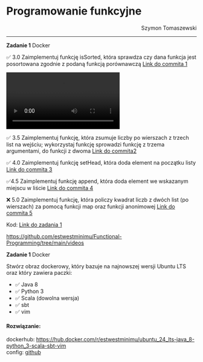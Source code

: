 # **Programowanie funkcyjne**
<div style="text-align: right">Szymon Tomaszewski</div>


***
**Zadanie 1** Docker

:white_check_mark: 3.0 Zaimplementuj funkcję isSorted, która sprawdza czy dana funkcja jest posortowana zgodnie z podaną funkcją porównawczą [Link do commita 1](https://github.com/estwestminimu/Functional-Programming/commit/6fc70f0915436684e0bb97d19b2e9bc864bf66d9)

![is_sorted](./videos/zestaw_1/is_sorted.mp4)


:white_check_mark: 3.5 Zaimplementuj funkcję, która zsumuje liczby po wierszach z trzech list na wejściu; wykorzystaj funkcję sprowadzi funkcję z trzema argumentami, do funkcji z dwoma [Link do commita2 ](https://github.com/estwestminimu/Functional-Programming/commit/6fc70f0915436684e0bb97d19b2e9bc864bf66d9)

:white_check_mark: 4.0 Zaimplementuj funkcję setHead, która doda element na początku listy [Link do commita 3](https://github.com/estwestminimu/Functional-Programming/commit/6fc70f0915436684e0bb97d19b2e9bc864bf66d9)

:white_check_mark:4.5 Zaimplementuj funkcję append, która doda element we wskazanym miejscu w liście [Link do commita 4](https://github.com/estwestminimu/Functional-Programming/commit/6fc70f0915436684e0bb97d19b2e9bc864bf66d9)

:x: 5.0 Zaimplementuj funkcję, która policzy kwadrat liczb z dwóch list (po wierszach) za pomocą funkcji map oraz funkcji anonimowej [Link do commita 5](https://github.com/estwestminimu/Functional-Programming/commit/6fc70f0915436684e0bb97d19b2e9bc864bf66d9)


Kod: [Link do zadania 1](https://hub.docker.com/r/estwestminimu/ubuntu_24_lts-java_8-python_3-scala-sbt-vim )


https://github.com/estwestminimu/Functional-Programming/tree/main/videos



**Zadanie 1** Docker

Stwórz obraz dockerowy, który bazuje na najnowszej wersji Ubuntu LTS
oraz który zawiera paczki:
- :white_check_mark: Java 8
- :white_check_mark: Python 3
- :white_check_mark: Scala (dowolna wersja)
- :white_check_mark: sbt
- :white_check_mark: vim

#### Rozwiązanie: 
dockerhub:
https://hub.docker.com/r/estwestminimu/ubuntu_24_lts-java_8-python_3-scala-sbt-vim 
<br>
config: [github](./zadanie2/Dockerfile)